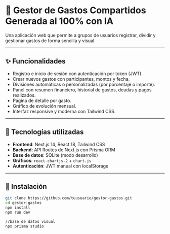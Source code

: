 # 💸 Gestor de Gastos Compartidos Generada al 100% con IA

Una aplicación web que permite a grupos de usuarios registrar, dividir y gestionar gastos de forma sencilla y visual.

---


## ✨ Funcionalidades

- Registro e inicio de sesión con autenticación por token (JWT).
- Crear nuevos gastos con participantes, montos y fecha.
- Divisiones automáticas o personalizadas (por porcentaje o importe).
- Panel con resumen financiero, historial de gastos, deudas y pagos realizados.
- Página de detalle por gasto.
- Gráfico de evolución mensual.
- Interfaz responsive y moderna con Tailwind CSS.

---

## 🧱 Tecnologías utilizadas

- **Frontend**: Next.js 14, React 18, Tailwind CSS
- **Backend**: API Routes de Next.js con Prisma ORM
- **Base de datos**: SQLite (modo desarrollo)
- **Gráficos**: `react-chartjs-2` + `chart.js`
- **Autenticación**: JWT manual con localStorage

---

## 🚀 Instalación

```bash
git clone https://github.com/tuusuario/gestor-gastos.git
cd gestor-gastos 
npm install
npm run dev

//base de datos visual 
npx prisma studio